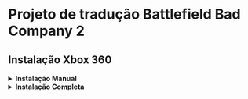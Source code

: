 # Projeto de tradução Battlefield Bad Company 2

## Instalação Xbox 360
<details>
<summary> <b> Instalação Manual </b> </summary>
<p>
<p> Requistios </p>

Versão Testada: 454108A8
Title Update #3 
MD5 da TU03 = 03B7E11E3442366FE5E823D42FF926E0 

<p> Processo </p>

Abra a ferramenta CON Manager na pasta "Ferramenta"
Clique em " Open File".
Abra o arquivo de Title Update #3 do Battlefield Bad Company 2.
Clique com o Botão direito do Mouse em cima do arquivo "build_overlay-00.fbrb".
Clique em "Replace File".
Escolha o arquivo traduzido "build_overlay-00.fbrb" na pasta "Traducao".
Espere finalizar o processo.
Insira o Title Update #3 com a tradução no seu Xbox360 da forma que preferir.
</p>
</details>
 
<details>
<summary> <b> Instalação Completa </b> </summary>
<p>
Insira o Title Update #3 com a tradução no seu Xbox360 da forma que preferir.
</p>
</details>
